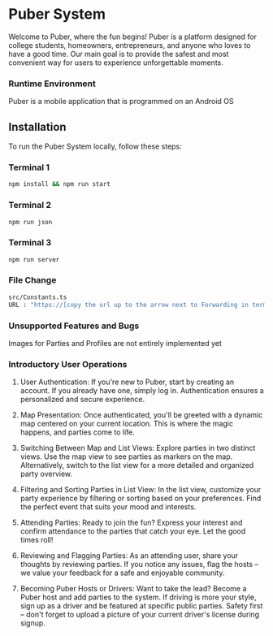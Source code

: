 # Puber System

Welcome to Puber, where the fun begins! Puber is a platform designed for college students, homeowners, entrepreneurs, and anyone who loves to have a good time. Our main goal is to provide the safest and most convenient way for users to experience unforgettable moments.

### Runtime Environment

Puber is a mobile application that is programmed on an Android OS

## Installation

To run the Puber System locally, follow these steps:

### Terminal 1
```bash
npm install && npm run start
```

### Terminal 2
```bash
npm run json
```

### Terminal 3
```bash
npm run server
```

### File Change
```bash
src/Constants.ts
URL : "https://[copy the url up to the arrow next to Forwarding in terminal 3].ngrok-free.app"
```

### Unsupported Features and Bugs
Images for Parties and Profiles are not entirely implemented yet

### Introductory User Operations
1. User Authentication:
If you're new to Puber, start by creating an account. If you already have one, simply log in. Authentication ensures a personalized and secure experience.

2. Map Presentation:
Once authenticated, you'll be greeted with a dynamic map centered on your current location. This is where the magic happens, and parties come to life.

3. Switching Between Map and List Views:
Explore parties in two distinct views. Use the map view to see parties as markers on the map. Alternatively, switch to the list view for a more detailed and organized party overview.

4. Filtering and Sorting Parties in List View:
In the list view, customize your party experience by filtering or sorting based on your preferences. Find the perfect event that suits your mood and interests.

5. Attending Parties:
Ready to join the fun? Express your interest and confirm attendance to the parties that catch your eye. Let the good times roll!

6. Reviewing and Flagging Parties:
As an attending user, share your thoughts by reviewing parties. If you notice any issues, flag the hosts – we value your feedback for a safe and enjoyable community.

7. Becoming Puber Hosts or Drivers:
Want to take the lead? Become a Puber host and add parties to the system. If driving is more your style, sign up as a driver and be featured at specific public parties. Safety first – don't forget to upload a picture of your current driver's license during signup.
